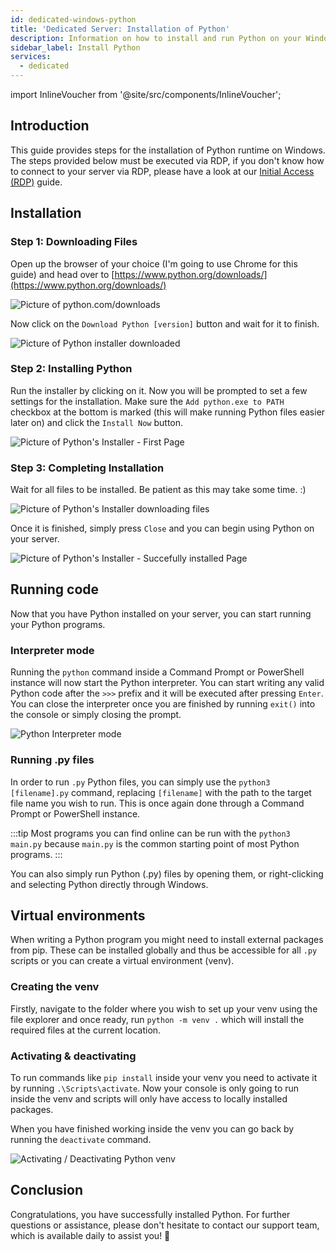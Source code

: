 ```yaml
---
id: dedicated-windows-python
title: 'Dedicated Server: Installation of Python'
description: Information on how to install and run Python on your Windows server from ZAP-Hosting.com - ZAP-Hosting.com documentation
sidebar_label: Install Python
services:
  - dedicated
---
```


import InlineVoucher from '@site/src/components/InlineVoucher';

## Introduction

This guide provides steps for the installation of Python runtime on Windows. The steps provided below must be executed via RDP, if you don't know how to connect to your server via RDP, please have a look at our [Initial Access (RDP)](vserver-windows-userdp.md) guide.

<InlineVoucher />

## Installation

### Step 1: Downloading Files
Open up the browser of your choice (I'm going to use Chrome for this guide) and head over to [https://www.python.org/downloads/](https://www.python.org/downloads/)

![Picture of python.com/downloads](https://imgur.com/g30evfk.png)

Now click on the `Download Python [version]` button and wait for it to finish.

![Picture of Python installer downloaded](https://imgur.com/eHjq3nI.png)

### Step 2: Installing Python
Run the installer by clicking on it. Now you will be prompted to set a few settings for the installation. Make sure the `Add python.exe to PATH` checkbox at the bottom is marked (this will make running Python files easier later on) and click the `Install Now` button.

![Picture of Python's Installer - First Page](https://imgur.com/CcRCbhn.png)

### Step 3: Completing Installation
Wait for all files to be installed. Be patient as this may take some time. :)

![Picture of Python's Installer downloading files](https://imgur.com/CNqjZ4c.png)

Once it is finished, simply press `Close` and you can begin using Python on your server.

![Picture of Python's Installer - Succefully installed Page](https://imgur.com/f9I8zaa.png)

## Running code

Now that you have Python installed on your server, you can start running your Python programs.

### Interpreter mode

Running the `python` command inside a Command Prompt or PowerShell instance will now start the Python interpreter. You can start writing any valid Python code after the `>>>` prefix and it will be executed after pressing `Enter`. You can close the interpreter once you are finished by running `exit()` into the console or simply closing the prompt.

![Python Interpreter mode](https://imgur.com/AQSm2hX.png)

### Running .py files

In order to run `.py` Python files, you can simply use the `python3 [filename].py` command, replacing `[filename]` with the path to the target file name you wish to run. This is once again done through a Command Prompt or PowerShell instance.

:::tip
Most programs you can find online can be run with the `python3 main.py` because `main.py` is the common starting point of most Python programs.
:::

You can also simply run Python (.py) files by opening them, or right-clicking and selecting Python directly through Windows.

## Virtual environments

When writing a Python program you might need to install external packages from pip. These can be installed globally and thus be accessible for all `.py` scripts or you can create a virtual environment (venv).

### Creating the venv

Firstly, navigate to the folder where you wish to set up your venv using the file explorer and once ready, run `python -m venv .` which will install the required files at the current location.

### Activating & deactivating

To run commands like `pip install` inside your venv you need to activate it by running `.\Scripts\activate`. Now your console is only going to run inside the venv and scripts will only have access to locally installed packages.

When you have finished working inside the venv you can go back by running the `deactivate` command.

![Activating / Deactivating Python venv](https://imgur.com/KvJxliT.png)



## Conclusion

Congratulations, you have successfully installed Python. For further questions or assistance, please don't hesitate to contact our support team, which is available daily to assist you! 🙂